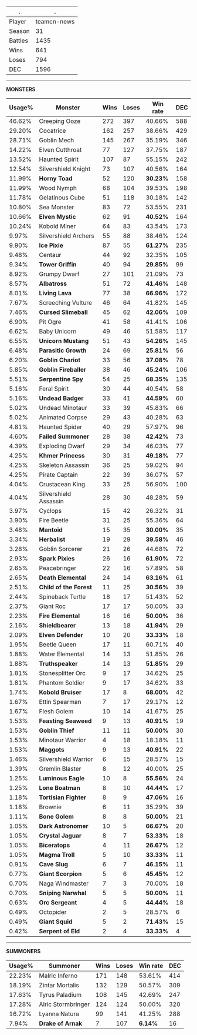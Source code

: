 .|.
|-|-
Player|teamcn-news
Season|31
Battles|1435
Wins|641
Loses|794
DEC|1596

---
**MONSTERS**

Usage%|Monster|Wins|Loses|Win rate|DEC|
-|-|-|-|-|-|
46.62%|Creeping Ooze|272|397|40.66%|588|
29.20%|Cocatrice|162|257|38.66%|429|
28.71%|Goblin Mech|145|267|35.19%|346|
14.22%|Elven Cutthroat|77|127|37.75%|187|
13.52%|Haunted Spirit|107|87|55.15%|242|
12.54%|Silvershield Knight|73|107|40.56%|164|
11.99%|**Horny Toad**|52|120|**30.23%**|158|
11.99%|Wood Nymph|68|104|39.53%|198|
11.78%|Gelatinous Cube|51|118|30.18%|142|
10.80%|Sea Monster|83|72|53.55%|231|
10.66%|**Elven Mystic**|62|91|**40.52%**|164|
10.24%|Kobold Miner|64|83|43.54%|173|
9.97%|Silvershield Archers|55|88|38.46%|124|
9.90%|**Ice Pixie**|87|55|**61.27%**|235|
9.48%|Centaur|44|92|32.35%|105|
9.34%|**Tower Griffin**|40|94|**29.85%**|99|
8.92%|Grumpy Dwarf|27|101|21.09%|73|
8.57%|**Albatross**|51|72|**41.46%**|148|
8.01%|**Living Lava**|77|38|**66.96%**|172|
7.67%|Screeching Vulture|46|64|41.82%|145|
7.46%|**Cursed Slimeball**|45|62|**42.06%**|109|
6.90%|Pit Ogre|41|58|41.41%|106|
6.62%|Baby Unicorn|49|46|51.58%|117|
6.55%|**Unicorn Mustang**|51|43|**54.26%**|145|
6.48%|**Parasitic Growth**|24|69|**25.81%**|56|
6.20%|**Goblin Chariot**|33|56|**37.08%**|78|
5.85%|**Goblin Fireballer**|38|46|**45.24%**|106|
5.51%|**Serpentine Spy**|54|25|**68.35%**|135|
5.16%|Feral Spirit|30|44|40.54%|58|
5.16%|**Undead Badger**|33|41|**44.59%**|60|
5.02%|Undead Minotaur|33|39|45.83%|66|
5.02%|Animated Corpse|29|43|40.28%|63|
4.81%|Haunted Spider|40|29|57.97%|96|
4.60%|**Failed Summoner**|28|38|**42.42%**|73|
4.39%|Exploding Dwarf|29|34|46.03%|77|
4.25%|**Khmer Princess**|30|31|**49.18%**|77|
4.25%|Skeleton Assassin|36|25|59.02%|94|
4.25%|Pirate Captain|22|39|36.07%|57|
4.04%|Crustacean King|33|25|56.90%|100|
4.04%|Silvershield Assassin|28|30|48.28%|59|
3.97%|Cyclops|15|42|26.32%|31|
3.90%|Fire Beetle|31|25|55.36%|64|
3.48%|**Mantoid**|15|35|**30.00%**|35|
3.34%|**Herbalist**|19|29|**39.58%**|46|
3.28%|Goblin Sorcerer|21|26|44.68%|72|
2.93%|**Spark Pixies**|26|16|**61.90%**|72|
2.65%|Peacebringer|22|16|57.89%|58|
2.65%|**Death Elemental**|24|14|**63.16%**|61|
2.51%|**Child of the Forest**|11|25|**30.56%**|39|
2.44%|Spineback Turtle|18|17|51.43%|52|
2.37%|Giant Roc|17|17|50.00%|33|
2.23%|**Fire Elemental**|16|16|**50.00%**|36|
2.16%|**Shieldbearer**|13|18|**41.94%**|29|
2.09%|**Elven Defender**|10|20|**33.33%**|18|
1.95%|Beetle Queen|17|11|60.71%|40|
1.88%|Water Elemental|14|13|51.85%|26|
1.88%|**Truthspeaker**|14|13|**51.85%**|29|
1.81%|Stonesplitter Orc|9|17|34.62%|25|
1.81%|Phantom Soldier|9|17|34.62%|33|
1.74%|**Kobold Bruiser**|17|8|**68.00%**|42|
1.67%|Ettin Spearman|7|17|29.17%|12|
1.67%|Flesh Golem|10|14|41.67%|25|
1.53%|**Feasting Seaweed**|9|13|**40.91%**|19|
1.53%|**Goblin Thief**|11|11|**50.00%**|30|
1.53%|Minotaur Warrior|4|18|18.18%|11|
1.53%|**Maggots**|9|13|**40.91%**|22|
1.46%|Silvershield Warrior|6|15|28.57%|15|
1.39%|Gremlin Blaster|8|12|40.00%|25|
1.25%|**Luminous Eagle**|10|8|**55.56%**|24|
1.25%|**Lone Boatman**|8|10|**44.44%**|17|
1.18%|**Tortisian Fighter**|8|9|**47.06%**|16|
1.18%|Brownie|6|11|35.29%|39|
1.11%|**Bone Golem**|8|8|**50.00%**|21|
1.05%|**Dark Astronomer**|10|5|**66.67%**|20|
1.05%|**Crystal Jaguar**|8|7|**53.33%**|18|
1.05%|**Biceratops**|4|11|**26.67%**|12|
1.05%|**Magma Troll**|5|10|**33.33%**|11|
0.91%|**Cave Slug**|6|7|**46.15%**|11|
0.77%|**Giant Scorpion**|5|6|**45.45%**|12|
0.70%|Naga Windmaster|7|3|70.00%|18|
0.70%|**Sniping Narwhal**|5|5|**50.00%**|11|
0.63%|**Orc Sergeant**|4|5|**44.44%**|18|
0.49%|Octopider|2|5|28.57%|6|
0.49%|**Giant Squid**|5|2|**71.43%**|15|
0.42%|**Serpent of Eld**|2|4|**33.33%**|4|

---
**SUMMONERS**

Usage%|Summoner|Wins|Loses|Win rate|DEC|
-|-|-|-|-|-|
22.23%|Malric Inferno|171|148|53.61%|414|
18.19%|Zintar Mortalis|132|129|50.57%|309|
17.63%|Tyrus Paladium|108|145|42.69%|247|
17.28%|Alric Stormbringer|124|124|50.00%|320|
16.72%|Lyanna Natura|99|141|41.25%|288|
7.94%|**Drake of Arnak**|7|107|**6.14%**|16|
